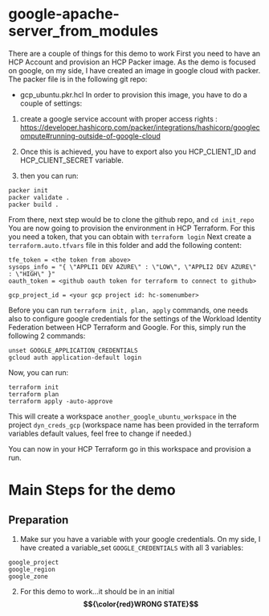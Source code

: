 # google-apache-server_from_modules


There are a couple of things for this demo to work
First you need to have an HCP Account and provision an HCP Packer image.
As the demo is focused on google, on my side, I have created an image in google cloud with packer.
The packer file is in the following git repo:
- gcp_ubuntu.pkr.hcl
In order to provision this image, you have to do a couple of settings:
1. create a google service account with proper access rights : https://developer.hashicorp.com/packer/integrations/hashicorp/googlecompute#running-outside-of-google-cloud

2. Once this is achieved, you have to export also you HCP_CLIENT_ID and HCP_CLIENT_SECRET variable.
3. then you can run:
````
packer init
packer validate .
packer build .
````

From there, next step would be to clone the github repo, and ```cd init_repo```
You are now going to provision the environment in HCP Terraform.
For this you need a token, that you can obtain with ```terraform login```
Next create a ```terraform.auto.tfvars``` file in this folder and add the following content:
````
tfe_token = <the token from above>
sysops_info = "{ \"APPLI1 DEV AZURE\" : \"LOW\", \"APPLI2 DEV AZURE\" : \"HIGH\" }"
oauth_token = <github oauth token for terraform to connect to github>

gcp_project_id = <your gcp project id: hc-somenumber>
````
Before you can run ```terraform init, plan, apply``` commands, one needs also to configure google credentials for the settings of the Workload Identity Federation between HCP Terraform and Google.
For this, simply run the following 2 commands:
````
unset GOOGLE_APPLICATION_CREDENTIALS
gcloud auth application-default login
````
Now, you can run:
````
terraform init
terraform plan
terraform apply -auto-approve
````
This will create a workspace ```another_google_ubuntu_workspace``` in the project ```dyn_creds_gcp``` (workspace name has been provided in the terraform variables default values, feel free to change if needed.)

You can now in your HCP Terraform go in this workspace and provision a run. 

# Main Steps for the demo

## Preparation
1. Make sur you have a variable with your google credentials. On my side, I have created a variable_set `GOOGLE_CREDENTIALS` with all 3 variables:
````
google_project
google_region
google_zone
````
2. For this demo to work...it should be in an initial **$${\color{red}WRONG STATE}$$** 
